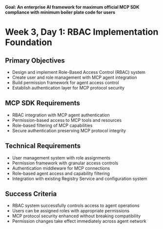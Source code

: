 **Goal: An enterprise AI framework for maximum official MCP SDK compliance with minimum boiler plate code for users**

# Week 3, Day 1: RBAC Implementation Foundation

## Primary Objectives
- Design and implement Role-Based Access Control (RBAC) system
- Create user and role management with MCP agent integration
- Build permission framework for agent access control
- Establish authentication layer for MCP protocol security

## MCP SDK Requirements
- RBAC integration with MCP agent authentication
- Permission-based access to MCP tools and resources
- Role-based filtering of MCP capabilities
- Secure authentication preserving MCP protocol integrity

## Technical Requirements
- User management system with role assignments
- Permission framework with granular access controls
- Authentication middleware for MCP connections
- Role-based agent access and capability filtering
- Integration with existing Registry Service and configuration system

## Success Criteria
- RBAC system successfully controls access to agent operations
- Users can be assigned roles with appropriate permissions
- MCP protocol security enhanced without breaking compatibility
- Permission changes take effect immediately across agent network
